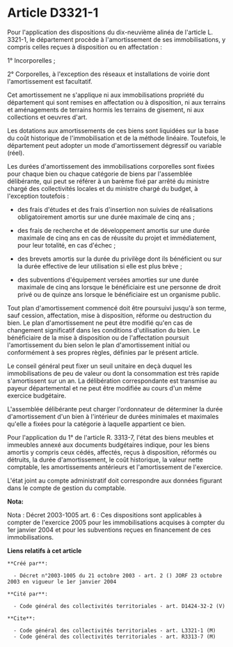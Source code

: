 # Article D3321-1

Pour l'application des dispositions du dix-neuvième alinéa de l'article L. 3321-1, le département procède à l'amortissement
de ses immobilisations, y compris celles reçues à disposition ou en affectation :

1° Incorporelles ;

2° Corporelles, à l'exception des réseaux et installations de voirie dont l'amortissement est facultatif.

Cet amortissement ne s'applique ni aux immobilisations propriété du département qui sont remises en affectation ou à
disposition, ni aux terrains et aménagements de terrains hormis les terrains de gisement, ni aux collections et oeuvres
d'art.

Les dotations aux amortissements de ces biens sont liquidées sur la base du coût historique de l'immobilisation et de la
méthode linéaire. Toutefois, le département peut adopter un mode d'amortissement dégressif ou variable (réel).

Les durées d'amortissement des immobilisations corporelles sont fixées pour chaque bien ou chaque catégorie de biens par
l'assemblée délibérante, qui peut se référer à un barème fixé par arrêté du ministre chargé des collectivités locales et du
ministre chargé du budget, à l'exception toutefois :

- des frais d'études et des frais d'insertion non suivies de réalisations obligatoirement amortis sur une durée maximale de
cinq ans ;

- des frais de recherche et de développement amortis sur une durée maximale de cinq ans en cas de réussite du projet et
immédiatement, pour leur totalité, en cas d'échec ;

- des brevets amortis sur la durée du privilège dont ils bénéficient ou sur la durée effective de leur utilisation si elle
est plus brève ;

- des subventions d'équipement versées amorties sur une durée maximale de cinq ans lorsque le bénéficiaire est une personne
de droit privé ou de quinze ans lorsque le bénéficiaire est un organisme public.

Tout plan d'amortissement commencé doit être poursuivi jusqu'à son terme, sauf cession, affectation, mise à disposition,
réforme ou destruction du bien. Le plan d'amortissement ne peut être modifié qu'en cas de changement significatif dans les
conditions d'utilisation du bien. Le bénéficiaire de la mise à disposition ou de l'affectation poursuit l'amortissement du
bien selon le plan d'amortissement initial ou conformément à ses propres règles, définies par le présent article.

Le conseil général peut fixer un seuil unitaire en deçà duquel les immobilisations de peu de valeur ou dont la consommation
est très rapide s'amortissent sur un an. La délibération correspondante est transmise au payeur départemental et ne peut être
modifiée au cours d'un même exercice budgétaire.

L'assemblée délibérante peut charger l'ordonnateur de déterminer la durée d'amortissement d'un bien à l'intérieur de durées
minimales et maximales qu'elle a fixées pour la catégorie à laquelle appartient ce bien.

Pour l'application du 1° de l'article R. 3313-7, l'état des biens meubles et immeubles annexé aux documents budgétaires
indique, pour les biens amortis y compris ceux cédés, affectés, reçus à disposition, réformés ou détruits, la durée
d'amortissement, le coût historique, la valeur nette comptable, les amortissements antérieurs et l'amortissement de
l'exercice.

L'état joint au compte administratif doit correspondre aux données figurant dans le compte de gestion du comptable.

**Nota:**

Nota : Décret 2003-1005 art. 6 : Ces dispositions sont applicables à compter de l'exercice 2005 pour les immobilisations
acquises à compter du 1er janvier 2004 et pour les subventions reçues en financement de ces immobilisations.

**Liens relatifs à cet article**

	**Créé par**:

	  - Décret n°2003-1005 du 21 octobre 2003 - art. 2 () JORF 23 octobre 2003 en vigueur le 1er janvier 2004

	**Cité par**:

	  - Code général des collectivités territoriales - art. D1424-32-2 (V)

	**Cite**:

	  - Code général des collectivités territoriales - art. L3321-1 (M)
	  - Code général des collectivités territoriales - art. R3313-7 (M)

